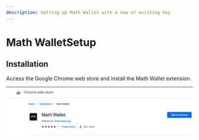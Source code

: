 ```yaml
---
description: Setting up Math Wallet with a new or existing key
---
```


# Math WalletSetup

## Installation

Access the Google Chrome web store and install the Math Wallet extension.

![](../../.gitbook/assets/screen-shot-2019-09-17-at-4.26.02-pm.png)



